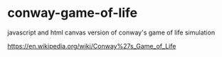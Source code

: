 # conway-game-of-life

javascript and html canvas version of conway's game of life simulation

https://en.wikipedia.org/wiki/Conway%27s_Game_of_Life


